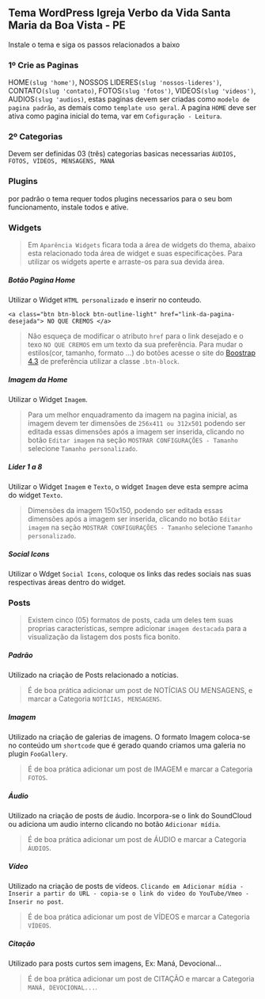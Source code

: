 ## Tema WordPress Igreja Verbo da Vida Santa Maria da Boa Vista - PE  
 Instale o tema e siga os passos relacionados a baixo

### 1º Crie as Paginas
HOME`(slug 'home')`, NOSSOS LIDERES`(slug 'nossos-lideres')`, CONTATO`(slug 'contato)`, FOTOS`(slug 'fotos')`, VIDEOS`(slug 'videos')`, AUDIOS`(slug 'audios)`, estas paginas devem ser criadas como `modelo de pagina padrão`, as demais como `template uso geral`. A pagina  `HOME` deve ser ativa como pagina inicial do tema, var em `Cofiguração - Leitura`.
  
### 2º Categorias  
Devem ser definidas 03 (três) categorias basicas necessarias
`ÁUDIOS, FOTOS, VÍDEOS, MENSAGENS, MANÁ`
  
### Plugins
por padrão o tema requer todos plugins necessarios para o seu bom funcionamento, instale todos e ative.
  
### Widgets
>Em `Aparência Widgets` ficara toda a área de widgets do thema, abaixo esta relacionado toda área de widget e suas especificações.
>Para utilizar os widgets aperte e arraste-os para sua devida área.  
##### Botão Pagina Home  
Utilizar o Widget `HTML personalizado` e inserir no conteudo.

 `<a class="btn btn-block btn-outline-light" href="link-da-pagina-desejada"> NO QUE CREMOS </a>`

>Não esqueça de modificar o atributo `href` para o link desejado e o texo `NO QUE CREMOS` em um texto da sua preferência.
>Para mudar o estilos(cor, tamanho, formato ...) do botões acesse o site do [Boostrap 4.3](https://getbootstrap.com/docs/4.3/components/buttons/)
   de preferência utilizar a classe `.btn-block`.  

##### Imagem da Home  
Utilizar o Widget `Imagem`.  
>Para um melhor enquadramento da imagem na pagina inicial, as imagem devem ter dimensões de `256x411 ou 312x501` podendo ser editada essas dimensões após a imagem ser inserida, clicando no botão `Editar imagem` na seção `MOSTRAR CONFIGURAÇÕES - Tamanho` selecione `Tamanho personalizado`.  

##### Lider 1 a 8  
Utilizar o Widget `Imagem` e `Texto`, o widget `Imagem` deve esta sempre acima do widget `Texto`.  

>Dimensões da imagem 150x150, podendo ser editada essas dimensões após a imagem ser inserida, clicando no botão `Editar imagem` na seção `MOSTRAR CONFIGURAÇÕES - Tamanho` selecione `Tamanho personalizado`.

##### Social Icons  
Utilizar o Wdget `Social Icons`, coloque os links das redes sociais nas suas respectivas áreas dentro do widget.  

### Posts  
>Existem cinco (05) formatos de posts, cada um deles tem suas proprias características, sempre adicionar `imagem destacada` para a visualização da listagem dos posts fica bonito.

##### Padrão  
Utilizado na criação de Posts relacionado a notícias.    
>É de boa prática adicionar um post de NOTÍCIAS OU MENSAGENS, e marcar a Categoria `NOTÍCIAS, MENSAGENS`.  

##### Imagem  
Utilizado na criação de galerias de imagens. O formato Imagem coloca-se no conteúdo um `shortcode` que é gerado quando criamos uma galeria no plugin `FooGallery`.  
>É de boa prática adicionar um post de IMAGEM e marcar a Categoria `FOTOS`.  

##### Áudio  
Utilizado na criação de posts de áudio. Incorpora-se o link do SoundCloud ou adiciona um audio interno clicando no botão `Adicionar mídia`.  
>É de boa prática adicionar um post de ÁUDIO e marcar a Categoria `ÁUDIOS`.  

##### Vídeo  
Utilizado na criação de posts de vídeos. `Clicando em Adicionar mídia - Inserir a partir do URL - copia-se o link do video do YouTube/Vmeo - Inserir no post`.  
>É de boa prática adicionar um post de VÍDEOS e marcar a Categoria `VÍDEOS`.  

##### Citação  
Utilizado para posts curtos sem imagens, Ex: Maná, Devocional...  
>É de boa prática adicionar um post de CITAÇÃO e marcar a Categoria `MANÁ, DEVOCIONAL...`.  


